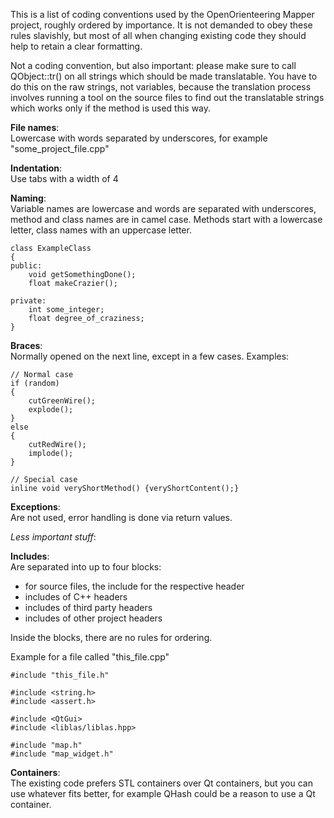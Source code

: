 This is a list of coding conventions used by the OpenOrienteering Mapper project, roughly ordered by importance. It is not demanded to obey these rules slavishly, but most of all when changing existing code they should help to retain a clear formatting. 

Not a coding convention, but also important: please make sure to call QObject::tr() on all strings which should be made translatable. You have to do this on the raw strings, not variables, because the translation process involves running a tool on the source files to find out the translatable strings which works only if the method is used this way. 

**File names**:  
Lowercase with words separated by underscores, for example "some_project_file.cpp" 

**Indentation**:  
Use tabs with a width of 4 

**Naming**:  
Variable names are lowercase and words are separated with underscores, method and class names are in camel case. Methods start with a lowercase letter, class names with an uppercase letter. 
    
    class ExampleClass
    {
    public:
        void getSomethingDone();
        float makeCrazier();
    
    private:
        int some_integer;
        float degree_of_craziness;
    }
    

**Braces**:  
Normally opened on the next line, except in a few cases. Examples: 
    
    // Normal case
    if (random)
    {
        cutGreenWire();
        explode();
    }
    else
    {
        cutRedWire();
        implode();
    }
    
    // Special case
    inline void veryShortMethod() {veryShortContent();}
    

**Exceptions**:  
Are not used, error handling is done via return values. 

_Less important stuff_: 

**Includes**:  
Are separated into up to four blocks: 

  * for source files, the include for the respective header 
  * includes of C++ headers 
  * includes of third party headers 
  * includes of other project headers 

Inside the blocks, there are no rules for ordering. 

Example for a file called "this_file.cpp" 
    
    #include "this_file.h"
    
    #include <string.h>
    #include <assert.h>
    
    #include <QtGui>
    #include <liblas/liblas.hpp>
    
    #include "map.h"
    #include "map_widget.h"
    

**Containers**:  
The existing code prefers STL containers over Qt containers, but you can use whatever fits better, for example QHash could be a reason to use a Qt container. 
